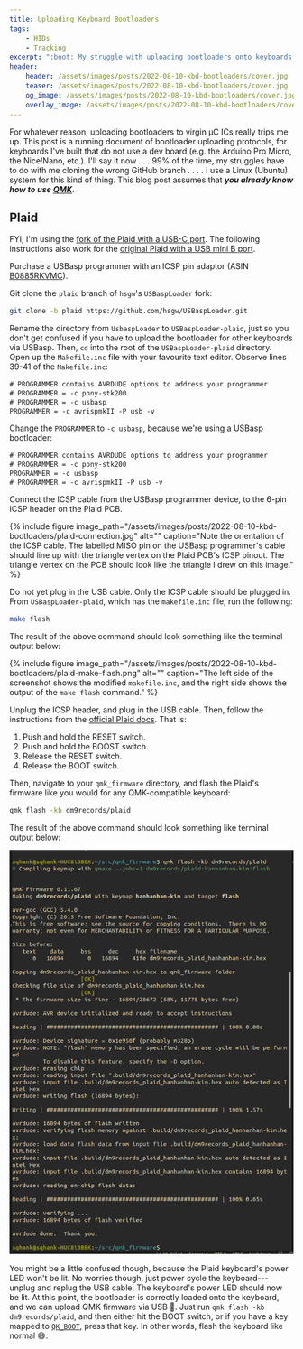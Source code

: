 ```yaml
---
title: Uploading Keyboard Bootloaders
tags:
    - HIDs
    - Tracking
excerpt: ":boot: My struggle with uploading bootloaders onto keyboards."
header:
    header: /assets/images/posts/2022-08-10-kbd-bootloaders/cover.jpg
    teaser: /assets/images/posts/2022-08-10-kbd-bootloaders/cover.jpg
    og_image: /assets/images/posts/2022-08-10-kbd-bootloaders/cover.jpg
    overlay_image: /assets/images/posts/2022-08-10-kbd-bootloaders/cover.jpg
---
```


For whatever reason, uploading bootloaders to virgin µC ICs really trips me up. This post is a running document of bootloader uploading protocols, for keyboards I've built that do not use a dev board (e.g. the Arduino Pro Micro, the Nice!Nano, etc.). I'll say it now . . . 99% of the time, my struggles have to do with me cloning the wrong GitHub branch . . . . I use a Linux (Ubuntu) system for this kind of thing. This blog post assumes that **_you already know how to use [QMK](https://qmk.fm/)_**. 

## Plaid
FYI, I'm using the [fork of the Plaid with a USB-C port](https://github.com/piit79/plaid-c). The following instructions also work for the [original Plaid with a USB mini B port](https://github.com/hsgw/plaid).

Purchase a USBasp programmer with an ICSP pin adaptor (ASIN [B0885RKVMC](https://www.amazon.com/KeeYees-Downloader-Programmer-Adapter-Microcontroller/dp/B0885RKVMC/ref=sr_1_4?crid=3RBGKUJSWRSK&keywords=usbasp+bootloader&qid=1660188847&sprefix=usbasp+bootloader%2Caps%2C111&sr=8-4)). 

Git clone the `plaid` branch of `hsgw`'s `USBaspLoader` fork:

```bash
git clone -b plaid https://github.com/hsgw/USBaspLoader.git
```

Rename the directory from `UsbaspLoader` to `USBaspLoader-plaid`, just so you don't get confused if you have to upload the bootloader for other keyboards via USBasp. Then, `cd` into the root of the `USBaspLoader-plaid` directory. Open up the `Makefile.inc` file with your favourite text editor. Observe lines 39-41 of the `Makefile.inc`:

```make
# PROGRAMMER contains AVRDUDE options to address your programmer
# PROGRAMMER = -c pony-stk200
# PROGRAMMER = -c usbasp
PROGRAMMER = -c avrispmkII -P usb -v
```

Change the `PROGRAMMER` to `-c usbasp`, because we're using a USBasp bootloader:

```make
# PROGRAMMER contains AVRDUDE options to address your programmer
# PROGRAMMER = -c pony-stk200
PROGRAMMER = -c usbasp
# PROGRAMMER = -c avrispmkII -P usb -v
```

Connect the ICSP cable from the USBasp programmer device, to the 6-pin ICSP header on the Plaid PCB. 

{% include figure image_path="/assets/images/posts/2022-08-10-kbd-bootloaders/plaid-connection.jpg" alt="" caption="Note the orientation of the ICSP cable. The labelled MISO pin on the USBasp programmer's cable should line up with the triangle vertex on the Plaid PCB's ICSP pinout. The triangle vertex on the PCB should look like the triangle I drew on this image." %}

Do not yet plug in the USB cable. Only the ICSP cable should be plugged in. From `USBaspLoader-plaid`, which has the `makefile.inc` file, run the following:

```bash
make flash
```

The result of the above command should look something like the terminal output below:

{% include figure image_path="/assets/images/posts/2022-08-10-kbd-bootloaders/plaid-make-flash.png" alt="" caption="The left side of the screenshot shows the modified <code>makefile.inc</code>, and the right side shows the output of the <code>make flash</code> command." %}

Unplug the ICSP header, and plug in the USB cable. Then, follow the instructions from the [official Plaid docs](https://github.com/hsgw/plaid/blob/master/doc/en/bootloader.md). That is:

1. Push and hold the RESET switch.
2. Push and hold the BOOST switch.
3. Release the RESET switch.
4. Release the BOOT switch. 

Then, navigate to your `qmk_firmware` directory, and flash the Plaid's firmware like you would for any QMK-compatible keyboard:

```bash
qmk flash -kb dm9records/plaid
```

The result of the above command should look something like terminal output below:

![](/assets/images/posts/2022-08-10-kbd-bootloaders/plaid-flash.png)

You might be a little confused though, because the Plaid keyboard's power LED won't be lit. No worries though, just power cycle the keyboard---unplug and replug the USB cable. The keyboard's power LED should now be lit. At this point, the bootloader is correctly loaded onto the keyboard, and we can upload QMK firmware via USB :tada:. Just run `qmk flash -kb dm9records/plaid`, and then either hit the BOOT switch, or if you have a key mapped to [`QK_BOOT`](https://docs.qmk.fm/#/quantum_keycodes?id=qmk-keycodes), press that key. In other words, flash the keyboard like normal :smile:. 

<!-- ## Torn -->